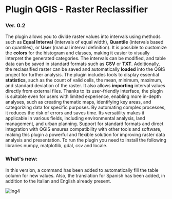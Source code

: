 # Plugin QGIS - Raster Reclassifier
### Ver. 0.2
The plugin allows you to divide raster values into intervals using methods such as **Equal Interval** (intervals of equal width), **Quantile** (intervals based on quantiles), or **User** (manual interval definition). It is possible to customize the **colors** for the histogram and classes, making it easier to visually interpret the generated categories. The intervals can be modified, and table data can be saved in standard formats such as **CSV** or **TXT**. Additionally, the reclassified raster can be saved and automatically **loaded** into the QGIS project for further analysis. The plugin includes tools to display essential **statistics**, such as the count of valid cells, the mean, minimum, maximum, and standard deviation of the raster. It also allows **importing** interval values directly from external files. Thanks to its user-friendly interface, the plugin is suitable even for users with limited experience, enabling more in-depth analyses, such as creating thematic maps, identifying key areas, and categorizing data for specific purposes. By automating complex processes, it reduces the risk of errors and saves time. Its versatility makes it applicable in various fields, including environmental analysis, land management, and urban planning. Support for standard formats and direct integration with QGIS ensures compatibility with other tools and software, making this plugin a powerful and flexible solution for improving raster data analysis and presentation. To run the plugin you need to install the following libraries numpy, matplotlib, gdal, csv and locale.

### What's new:
In this version, a command has been added to automatically fill the table column for new values. Also, the translation for Spanish has been added, in addition to the Italian and English already present.

![Ing4](https://github.com/user-attachments/assets/8676ed10-f2bf-4025-ac07-b50a8b56bbf4)
